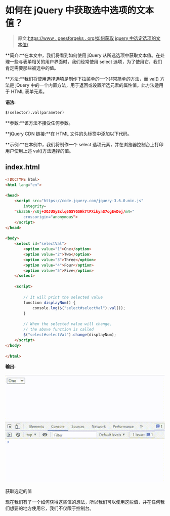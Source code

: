 # 如何在 jQuery 中获取选中选项的文本值？

> 原文:[https://www . geesforgeks . org/如何获取 jquery 中选定选项的文本值/](https://www.geeksforgeeks.org/how-to-get-text-value-of-a-selected-option-in-jquery/)

**简介:**在本文中，我们将看到如何使用 jQuery 从所选选项中获取文本值。在处理一些与表单相关的用户界面时，我们经常使用 select 选项，为了使用它，我们肯定需要那些被选中的值。

**方法:**我们将使用[选择](https://www.geeksforgeeks.org/html-select-tag/)选项是制作下拉菜单的一个非常简单的方法，而 [val()](https://www.geeksforgeeks.org/jquery-val-with-examples/) 方法是 jQuery 中的一个内置方法，用于返回或设置所选元素的属性值。此方法适用于 HTML 表单元素。

**语法:**

```html
$(selector).val(parameter)
```

**参数:**该方法不接受任何参数。

**jQuery CDN 链接:**在 HTML 文件的头标签中添加以下代码。

**示例:**在本例中，我们将制作一个 select 选项元素，并在浏览器控制台上打印用户使用上述 val()方法选择的值。

## index.html

```html
<!DOCTYPE html>
<html lang="en">

<head>
    <script src="https://code.jquery.com/jquery-3.6.0.min.js"
        integrity=
    "sha256-/xUj+3OJU5yExlq6GSYGSHk7tPXikynS7ogEvDej/m4="
        crossorigin="anonymous">
    </script>
</head>

<body>
    <select id="selectVal">
        <option value="1">One</option>
        <option value="2">Two</option>
        <option value="3">Three</option>
        <option value="4">Four</option>
        <option value="5">Five</option>
    </select>

    <script>

        // It will print the selected value
        function displayNum() {
            console.log($("select#selectVal").val());
        }

        // When the selected value will change,
        // the above function is called
        $("select#selectVal").change(displayNum);
    </script>
</body>

</html>
```

**输出:**

![](img/4c5b57b0e8fbce8fabded56e6519c0e9.png)

获取选定的值

现在我们有了一个如何获得这些值的想法，所以我们可以使用这些值，并在任何我们想要的地方使用它，我们不仅限于控制台。